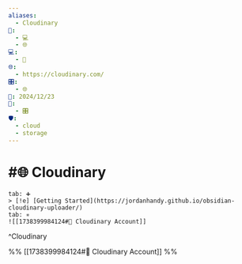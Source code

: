 ```yaml
---
aliases:
  - Cloudinary
📁:
  - 💻
  - 🌐
💻:
  - 📁
🌐:
  - https://cloudinary.com/
🎛️:
  - 🌐
📅: 2024/12/23
🔀:
  - 🎛️
🛡️:
  - cloud
  - storage
---
```

# #🌐 Cloudinary

```tabs
tab: ➕
> [!e] [Getting Started](https://jordanhandy.github.io/obsidian-cloudinary-uploader/)
tab: ✳️
![[1738399984124#🔐 Cloudinary Account]]
```

^Cloudinary

%%
[[1738399984124#🔐 Cloudinary Account]]
%%
